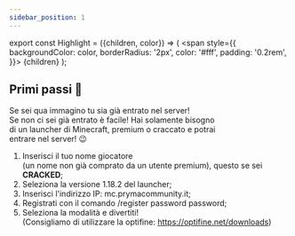 ```yaml
---
sidebar_position: 1
---
```


export const Highlight = ({children, color}) => (
  <span
    style={{
      backgroundColor: color,
      borderRadius: '2px',
      color: '#fff',
      padding: '0.2rem',
    }}>
    {children}
  </span>
);

## Primi passi 🦊

Se sei qua immagino tu sia già entrato nel server! <br/>
Se non ci sei già entrato è facile! Hai solamente bisogno <br/>
di un launcher di Minecraft, premium o craccato e potrai <br/>
entrare nel server! 😉

1. Inserisci il tuo nome giocatore<br/>(un nome non già comprato da un utente premium), questo se sei **CRACKED**;
2. Seleziona la versione 1.18.2 del launcher; <br/>
3. Inserisci l'indirizzo IP: <Highlight color="orange">mc.prymacommunity.it</Highlight>;
4. Registrati con il comando /register password password;
5. Seleziona la modalità e divertiti! <br/>
(Consigliamo di utilizzare la optifine: https://optifine.net/downloads)
## 

